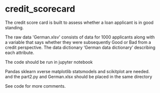 # credit_scorecard
The credit score card is built to assess whether a loan applicant is in good standing.

The	raw data 'German.xlsv' consists	of	data	for	1000	applicants	along	with	a	variable	that	says	whether	they	were	subsequently Good	or	Bad	from	a	credit	perspective.
The	data	dictionary ‘German	data	dictionary’	describing	each	attribute.

The code should be run in jupyter notebook

Pandas sklearn xverse matplotlib statsmodels and scikitplot are needed. and the part2.py and German.xlsx should be placed in the same directory

See code for more comments.
